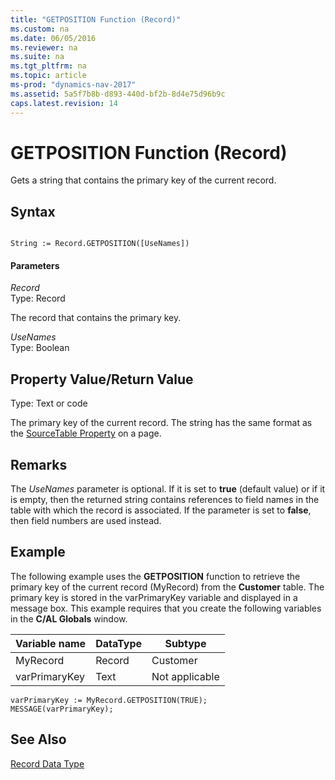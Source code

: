 ```yaml
---
title: "GETPOSITION Function (Record)"
ms.custom: na
ms.date: 06/05/2016
ms.reviewer: na
ms.suite: na
ms.tgt_pltfrm: na
ms.topic: article
ms-prod: "dynamics-nav-2017"
ms.assetid: 5a5f7b8b-d893-440d-bf2b-8d4e75d96b9c
caps.latest.revision: 14
---
```

# GETPOSITION Function (Record)
Gets a string that contains the primary key of the current record.  
  
## Syntax  
  
```  
  
String := Record.GETPOSITION([UseNames])  
```  
  
#### Parameters  
 *Record*  
 Type: Record  
  
 The record that contains the primary key.  
  
 *UseNames*  
 Type: Boolean  
  
## Property Value/Return Value  
 Type: Text or code  
  
 The primary key of the current record. The string has the same format as the [SourceTable Property](SourceTable-Property.md) on a page.  
  
## Remarks  
 The *UseNames* parameter is optional. If it is set to **true** \(default value\) or if it is empty, then the returned string contains references to field names in the table with which the record is associated. If the parameter is set to **false**, then field numbers are used instead.  
  
## Example  
 The following example uses the **GETPOSITION** function to retrieve the primary key of the current record \(MyRecord\) from the **Customer** table. The primary key is stored in the varPrimaryKey variable and displayed in a message box. This example requires that you create the following variables in the **C/AL Globals** window.  
  
|Variable name|DataType|Subtype|  
|-------------------|--------------|-------------|  
|MyRecord|Record|Customer|  
|varPrimaryKey|Text|Not applicable|  
  
```  
varPrimaryKey := MyRecord.GETPOSITION(TRUE);  
MESSAGE(varPrimaryKey);  
```  
  
## See Also  
 [Record Data Type](Record-Data-Type.md)